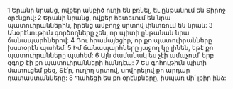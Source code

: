 1 Երանի նրանց, ովքեր անբիծ ուղի են բռնել, եւ ընթանում են Տիրոջ օրէնքով:
2 Երանի նրանց, ովքեր հետեւում են նրա պատուիրաններին,
իրենց ամբողջ սրտով փնտռում են նրան:
3 Անօրէնութիւն գործողները չեն, որ պիտի ընթանան նրա ճանապարհներով:
4 Դու հրամայեցիր,
որ քո պատուիրանները խստօրէն պահեմ:
5 Իմ ճանապարհները յաջող կը լինեն,
եթէ քո պատուիրանները պահեմ:
6 Այն ժամանակ ես չէի ամաչում՝ երբ զգոյշ էի քո պատուիրանների հանդէպ:
7 Ես գոհութիւն պիտի մատուցեմ քեզ, Տէ՛ր, ուղիղ սրտով,
սովորելով քո արդար դատաստանները:
8 Պահեցի ես քո օրէնքները,
իսպառ մի՛ լքիր ինձ:
